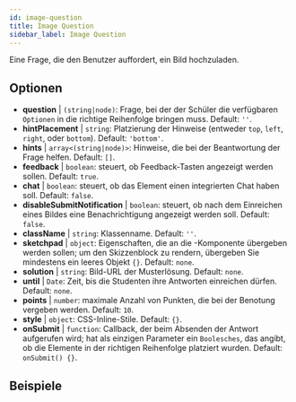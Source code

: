 ```yaml
---
id: image-question 
title: Image Question
sidebar_label: Image Question
---
```


Eine Frage, die den Benutzer auffordert, ein Bild hochzuladen.

## Optionen

* __question__ | `(string|node)`: Frage, bei der der Schüler die verfügbaren `Optionen` in die richtige Reihenfolge bringen muss. Default: `''`.
* __hintPlacement__ | `string`: Platzierung der Hinweise (entweder `top`, `left`, `right`, oder `bottom`). Default: `'bottom'`.
* __hints__ | `array<(string|node)>`: Hinweise, die bei der Beantwortung der Frage helfen. Default: `[]`.
* __feedback__ | `boolean`: steuert, ob Feedback-Tasten angezeigt werden sollen. Default: `true`.
* __chat__ | `boolean`: steuert, ob das Element einen integrierten Chat haben soll. Default: `false`.
* __disableSubmitNotification__ | `boolean`: steuert, ob nach dem Einreichen eines Bildes eine Benachrichtigung angezeigt werden soll. Default: `false`.
* __className__ | `string`: Klassenname. Default: `''`.
* __sketchpad__ | `object`: Eigenschaften, die an die <Sketchpad />-Komponente übergeben werden sollen; um den Skizzenblock zu rendern, übergeben Sie mindestens ein leeres Objekt `{}`. Default: `none`.
* __solution__ | `string`: Bild-URL der Musterlösung. Default: `none`.
* __until__ | `Date`: Zeit, bis die Studenten ihre Antworten einreichen dürfen. Default: `none`.
* __points__ | `number`: maximale Anzahl von Punkten, die bei der Benotung vergeben werden. Default: `10`.
* __style__ | `object`: CSS-Inline-Stile. Default: `{}`.
* __onSubmit__ | `function`: Callback, der beim Absenden der Antwort aufgerufen wird; hat als einzigen Parameter ein `Boolesches`, das angibt, ob die Elemente in der richtigen Reihenfolge platziert wurden. Default: `onSubmit() {}`.


## Beispiele

